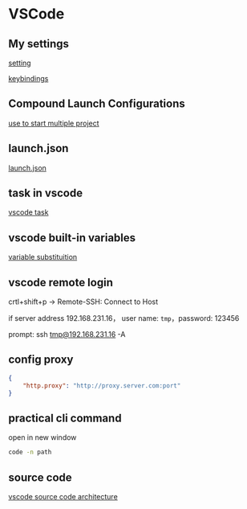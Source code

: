 # VSCode

## My settings

[setting](vscode-settings.md)

[keybindings](vscode-keybindings.md)

## Compound Launch Configurations

[use to start multiple project](vscode-compound-launch-configurations.md)

## launch.json

[launch.json](vscode-launch-json.md)

## task in vscode

[vscode task](vscode-tasks.md)

## vscode built-in variables

[variable substituition](vscode-variable-substitution.md)

## vscode remote login

crtl+shift+p -> Remote-SSH: Connect to Host

if server address 192.168.231.16， user name: `tmp`，password: 123456

prompt: ssh tmp@192.168.231.16 -A

## config proxy

```json
{
    "http.proxy": "http://proxy.server.com:port"
}
```

## practical cli command

open in new window

```bash
code -n path
```

## source code

[vscode source code architecture](vscode-source-code-architecture.md)

